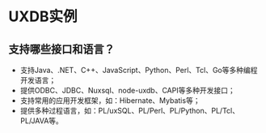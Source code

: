 # UXDB实例

## 支持哪些接口和语言？

+ 支持Java、.NET、C++、JavaScript、Python、Perl、Tcl、Go等多种编程开发语言；
+ 提供ODBC、JDBC、Nuxsql、node-uxdb、CAPI等多种开发接口；
+ 支持常用的应用开发框架，如：Hibernate、Mybatis等；
+ 提供多种过程语言，如：PL/uxSQL、PL/Perl、PL/Python、PL/Tcl、PL/JAVA等。

